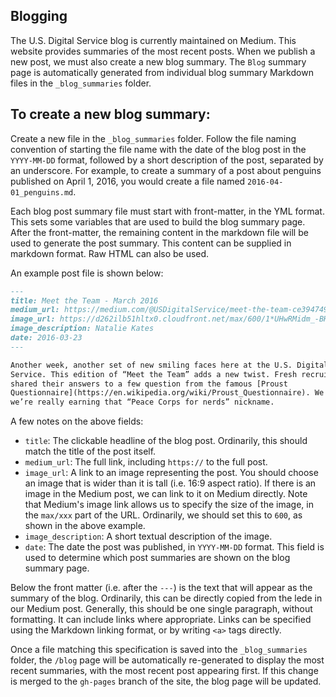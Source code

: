 Blogging
---
The U.S. Digital Service blog is currently maintained on Medium. This website
provides summaries of the most recent posts. When we publish a new post, we
must also create a new blog summary. The `Blog` summary page is automatically
generated from individual blog summary Markdown files in the `_blog_summaries`
folder.

To create a new blog summary:
----

Create a new file in the `_blog_summaries` folder. Follow the file naming
convention of starting the file name with the date of the blog post in the
`YYYY-MM-DD` format, followed by a short description of the post, separated by
an underscore. For example, to create a summary of a post about penguins
published on April 1, 2016, you would create a file named
`2016-04-01_penguins.md`.

Each blog post summary file must start with front-matter, in the YML format.
This sets some variables that are used to build the blog summary page. After
the front-matter, the remaining content in the markdown file will be used to
generate the post summary. This content can be supplied in markdown format.
Raw HTML can also be used.

An example post file is shown below:

```markdown
---
title: Meet the Team - March 2016
medium_url: https://medium.com/@USDigitalService/meet-the-team-ce394749a771
image_url: https://d262ilb51hltx0.cloudfront.net/max/600/1*UHwRMidm_-BHCOfycUvtPA.jpeg
image_description: Natalie Kates
date: 2016-03-23
---

Another week, another set of new smiling faces here at the U.S. Digital
Service. This edition of “Meet the Team” adds a new twist. Fresh recruits
shared their answers to a few question from the famous [Proust
Questionnaire](https://en.wikipedia.org/wiki/Proust_Questionnaire). We know,
we’re really earning that “Peace Corps for nerds” nickname.

```

A few notes on the above fields:

- `title`: The clickable headline of the blog post. Ordinarily, this should
  match the title of the post itself.
- `medium_url`: The full link, including `https://` to the full post.
- `image_url`: A link to an image representing the post. You should choose an
  image that is wider than it is tall (i.e. 16:9 aspect ratio). If there is an
  image in the Medium post, we can link to it on Medium directly. Note that
  Medium's image link allows us to specify the size of the image, in the
  `max/xxx` part of the URL. Ordinarily, we should set this to `600`, as shown
  in the above example.
- `image_description`: A short textual description of the image.
- `date`: The date the post was published, in `YYYY-MM-DD` format. This field
  is used to determine which post summaries are shown on the blog summary
  page.

Below the front matter (i.e. after the `---`) is the text that will appear as
the summary of the blog. Ordinarily, this can be directly copied from the lede
in our Medium post. Generally, this should be one single paragraph, without
formatting. It can include links where appropriate. Links can be specified
using the Markdown linking format, or by writing `<a>` tags directly.

Once a file matching this specification is saved into the `_blog_summaries`
folder, the `/blog` page will be automatically re-generated to display the
most recent summaries, with the most recent post appearing first. If this
change is merged to the `gh-pages` branch of the site, the blog page will be
updated.
